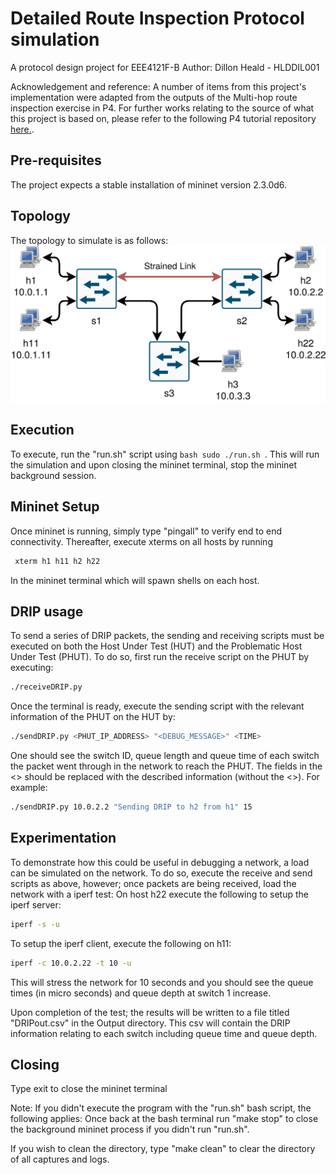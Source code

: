 # Detailed Route Inspection Protocol simulation

A protocol design project for EEE4121F-B 
Author: Dillon Heald - HLDDIL001

Acknowledgement and reference: A number of items from this project's implementation were adapted from the outputs of the Multi-hop route inspection exercise in P4.
For further works relating to the source of what this project is based on, please refer to the following P4 tutorial repository [here.](https://github.com/p4lang/tutorials/tree/master/exercises/mri "MRI P4 Tutorial").

## Pre-requisites
The project expects a stable installation of mininet version 2.3.0d6.

## Topology
The topology to simulate is as follows:
![alt text](https://github.com/SnoWHandS/Detailed_Route_Inspection_Protocol/raw/master/simple_router/ipv4_router/triangle-strained-topo/triangletopo.png "Triangle toplogy with strained network link")
            
## Execution
To execute, run the "run.sh" script using ```bash sudo ./run.sh ```. This will run the simulation and upon closing the mininet terminal, stop the mininet background session.

## Mininet Setup
Once mininet is running, simply type "pingall" to verify end to end connectivity.
Thereafter, execute xterms on all hosts by running
```bash
 xterm h1 h11 h2 h22
```
In the mininet terminal which will spawn shells on each host.

## DRIP usage
To send a series of DRIP packets, the sending and receiving scripts must be executed on both the Host Under Test (HUT) and the Problematic Host Under Test (PHUT). To do so, first run the receive script on the PHUT by executing:
```bash
./receiveDRIP.py
```
Once the terminal is ready, execute the sending script with the relevant information of the PHUT on the HUT by:
```bash
./sendDRIP.py <PHUT_IP_ADDRESS> "<DEBUG_MESSAGE>" <TIME>
```
One should see the switch ID, queue length and queue time of each switch the packet went through in the network to reach the PHUT.
The fields in the <> should be replaced with the described information (without the <>). For example:
```bash
./sendDRIP.py 10.0.2.2 "Sending DRIP to h2 from h1" 15
```
## Experimentation
To demonstrate how this could be useful in debugging a network, a load can be simulated on the network. 
To do so, execute the receive and send scripts as above, however; once packets are being received, load the network with a iperf test:
On host h22 execute the following to setup the iperf server:
```bash
iperf -s -u
```
To setup the iperf client, execute the following on h11:
```bash
iperf -c 10.0.2.22 -t 10 -u
```
This will stress the network for 10 seconds and you should see the queue times (in micro seconds) and queue depth at switch 1 increase.

Upon completion of the test; the results will be written to a file titled "DRIPout.csv" in the Output directory. This csv will contain the DRIP information relating to each switch including queue time and queue depth.

## Closing
Type exit to close the mininet terminal

Note: If you didn't execute the program with the "run.sh" bash script, the following applies:
Once back at the bash terminal run "make stop" to close the background mininet process if you didn't run "run.sh".

If you wish to clean the directory, type "make clean" to clear the directory of all captures and logs.
